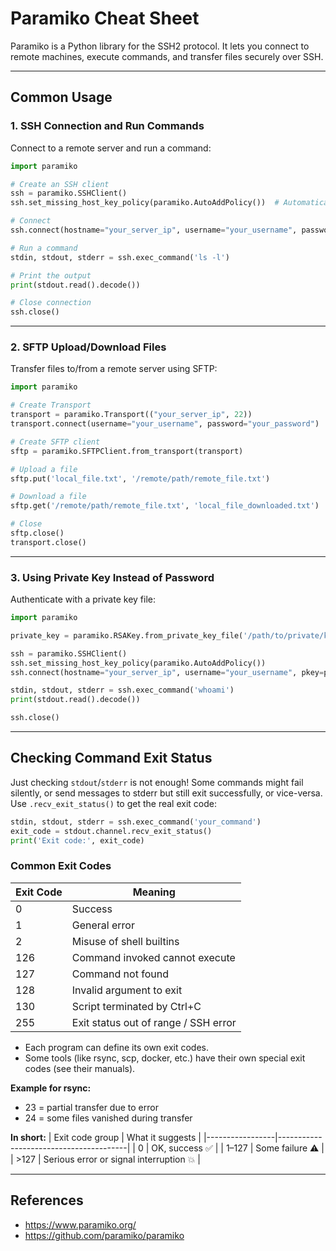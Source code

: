 # Paramiko Cheat Sheet

Paramiko is a Python library for the SSH2 protocol. It lets you connect to remote machines, execute commands, and transfer files securely over SSH.

---

## Common Usage

### 1. SSH Connection and Run Commands
Connect to a remote server and run a command:
```python
import paramiko

# Create an SSH client
ssh = paramiko.SSHClient()
ssh.set_missing_host_key_policy(paramiko.AutoAddPolicy())  # Automatically add unknown hosts

# Connect
ssh.connect(hostname="your_server_ip", username="your_username", password="your_password")

# Run a command
stdin, stdout, stderr = ssh.exec_command('ls -l')

# Print the output
print(stdout.read().decode())

# Close connection
ssh.close()
```

---

### 2. SFTP Upload/Download Files
Transfer files to/from a remote server using SFTP:
```python
import paramiko

# Create Transport
transport = paramiko.Transport(("your_server_ip", 22))
transport.connect(username="your_username", password="your_password")

# Create SFTP client
sftp = paramiko.SFTPClient.from_transport(transport)

# Upload a file
sftp.put('local_file.txt', '/remote/path/remote_file.txt')

# Download a file
sftp.get('/remote/path/remote_file.txt', 'local_file_downloaded.txt')

# Close
sftp.close()
transport.close()
```

---

### 3. Using Private Key Instead of Password
Authenticate with a private key file:
```python
import paramiko

private_key = paramiko.RSAKey.from_private_key_file('/path/to/private/key.pem')

ssh = paramiko.SSHClient()
ssh.set_missing_host_key_policy(paramiko.AutoAddPolicy())
ssh.connect(hostname="your_server_ip", username="your_username", pkey=private_key)

stdin, stdout, stderr = ssh.exec_command('whoami')
print(stdout.read().decode())

ssh.close()
```

---

## Checking Command Exit Status

Just checking `stdout`/`stderr` is not enough! Some commands might fail silently, or send messages to stderr but still exit successfully, or vice-versa. Use `.recv_exit_status()` to get the real exit code:

```python
stdin, stdout, stderr = ssh.exec_command('your_command')
exit_code = stdout.channel.recv_exit_status()
print('Exit code:', exit_code)
```

### Common Exit Codes
| Exit Code | Meaning                                 |
|-----------|-----------------------------------------|
| 0         | Success                                 |
| 1         | General error                           |
| 2         | Misuse of shell builtins                |
| 126       | Command invoked cannot execute          |
| 127       | Command not found                       |
| 128       | Invalid argument to exit                |
| 130       | Script terminated by Ctrl+C             |
| 255       | Exit status out of range / SSH error    |

- Each program can define its own exit codes.
- Some tools (like rsync, scp, docker, etc.) have their own special exit codes (see their manuals).

**Example for rsync:**
- 23 = partial transfer due to error
- 24 = some files vanished during transfer

**In short:**
| Exit code group | What it suggests                        |
|-----------------|----------------------------------------|
| 0               | OK, success ✅                          |
| 1–127           | Some failure ⚠️                        |
| >127            | Serious error or signal interruption 💥 |

---

## References
- https://www.paramiko.org/
- https://github.com/paramiko/paramiko